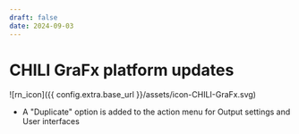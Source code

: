 ```yaml
---
draft: false
date: 2024-09-03
---
```


# CHILI GraFx platform updates

![rn_icon]({{ config.extra.base_url }}/assets/icon-CHILI-GraFx.svg)

- A "Duplicate" option is added to the action menu for Output settings and User interfaces
